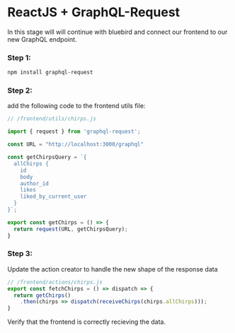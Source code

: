 # ReactJS + GraphQL-Request

In this stage will will continue with bluebird and connect our frontend to our new GraphQL endpoint.

### Step 1: 

```bash
npm install graphql-request
```



### Step 2:

add the following code to the frontend utils file:

```javascript
// /frontend/utils/chirps.js

import { request } from 'graphql-request';

const URL = "http://localhost:3000/graphql"

const getChirpsQuery = `{
  allChirps {
    id
    body
    author_id
    likes
    liked_by_current_user
  }
}`;

export const getChirps = () => {
  return request(URL, getChirpsQuery);
}

```

### Step 3:

Update the action creator to handle the new shape of the response data

```javascript
// /frontend/actions/chirps.js
export const fetchChirps = () => dispatch => {
  return getChirps()
    .then(chirps => dispatch(receiveChirps(chirps.allChirps)));
}
```

Verify that the frontend is correctly recieving the data.